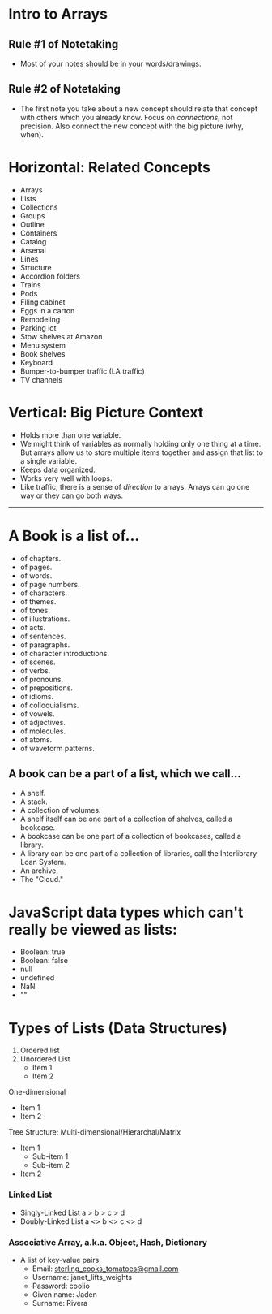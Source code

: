 # Intro to Arrays

## Rule #1 of Notetaking
  - Most of your notes should be in your words/drawings.
## Rule #2 of Notetaking
  - The first note you take about a new concept should relate that concept with others which you already know. Focus on *connections*, not precision. Also connect the new concept with the big picture (why, when).

# Horizontal: Related Concepts

- Arrays
- Lists
- Collections
- Groups
- Outline
- Containers
- Catalog
- Arsenal
- Lines
- Structure
- Accordion folders
- Trains
- Pods
- Filing cabinet
- Eggs in a carton
- Remodeling
- Parking lot
- Stow shelves at Amazon
- Menu system
- Book shelves
- Keyboard
- Bumper-to-bumper traffic (LA traffic)
- TV channels

# Vertical: Big Picture Context
- Holds more than one variable.
- We might think of variables as normally holding only one thing at a time. But arrays allow us to store multiple items together and assign that list to a single variable.
- Keeps data organized.
- Works very well with loops.
- Like traffic, there is a sense of *direction* to arrays. Arrays can go one way or they can go both ways.

---

# A Book is a list of...

- of chapters.
- of pages.
- of words.
- of page numbers.
- of characters.
- of themes.
- of tones.
- of illustrations.
- of acts.
- of sentences.
- of paragraphs.
- of character introductions.
- of scenes.
- of verbs.
- of pronouns.
- of prepositions.
- of idioms.
- of colloquialisms.
- of vowels.
- of adjectives.
- of molecules.
- of atoms.
- of waveform patterns.

## A book can be a part of a list, which we call...

- A shelf.
- A stack.
- A collection of volumes.
- A shelf itself can be one part of a collection of shelves, called a bookcase.
- A bookcase can be one part of a collection of bookcases, called a library.
- A library can be one part of a collection of libraries, call the Interlibrary Loan System.
- An archive.
- The "Cloud."

# JavaScript data types which can't really be viewed as lists:

- Boolean: true
- Boolean: false
- null
- undefined
- NaN
- ""

# Types of Lists (Data Structures)

1. Ordered list
2. Unordered List
   - Item 1
   - Item 2

One-dimensional
- Item 1
- Item 2

Tree Structure: Multi-dimensional/Hierarchal/Matrix
- Item 1
  - Sub-item 1
  - Sub-item 2
- Item 2

### Linked List
 - Singly-Linked List
   a > b > c > d
 - Doubly-Linked List
   a <> b <> c <> d

### Associative Array, a.k.a. Object, Hash, Dictionary
- A list of key-value pairs.
  - Email: sterling_cooks_tomatoes@gmail.com
  - Username: janet_lifts_weights
  - Password: coolio
  - Given name: Jaden
  - Surname: Rivera